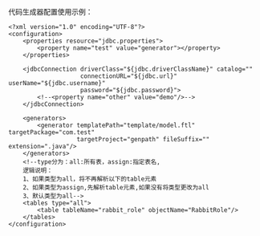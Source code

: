 
代码生成器配置使用示例：

    <?xml version="1.0" encoding="UTF-8"?>
    <configuration>
        <properties resource="jdbc.properties">
            <property name="test" value="generator"></property>
        </properties>
        
        <jdbcConnection driverClass="${jdbc.driverClassName}" catalog=""
                        connectionURL="${jdbc.url}" userName="${jdbc.username}"
                        password="${jdbc.password}">
            <!--<property name="other" value="demo"/>-->
        </jdbcConnection>
    
        <generators>
            <generator templatePath="template/model.ftl" targetPackage="com.test"
                       targetProject="genpath" fileSuffix="" extension=".java"/>
        </generators>
        <!--type分为：all:所有表，assign:指定表名,
        逻辑说明：
        1、如果类型为all，将不再解析以下的table元素
        2、如果类型为assign,先解析table元素,如果没有将类型更改为all
        3、默认类型为all-->
        <tables type="all">
            <table tableName="rabbit_role" objectName="RabbitRole"/>
        </tables>
    </configuration>